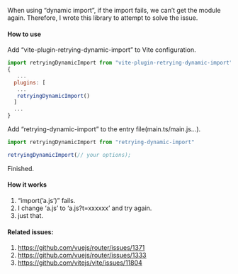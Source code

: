 When using “dynamic import”, if the import fails, we can’t get the module again. Therefore, I wrote this library to attempt to solve the issue.

#### How to use

Add “vite-plugin-retrying-dynamic-import” to Vite configuration.

```js
import retryingDynamicImport from "vite-plugin-retrying-dynamic-import"
{
   ...
  plugins: [
   ...
   retryingDynamicImport()
  ]
  ...
}
```

Add “retrying-dynamic-import” to the entry file(main.ts/main.js…).

```js
import retryingDynamicImport from "retrying-dynamic-import"

retryingDynamicImport(// your options);
```

Finished.

#### How it works

1. “import(’a.js’)” fails.
2. I change ‘a.js’ to ‘a.js?t=xxxxxx’ and try again.
3. just that.

#### Related issues:

1. https://github.com/vuejs/router/issues/1371
2. https://github.com/vuejs/router/issues/1333
3. https://github.com/vitejs/vite/issues/11804
